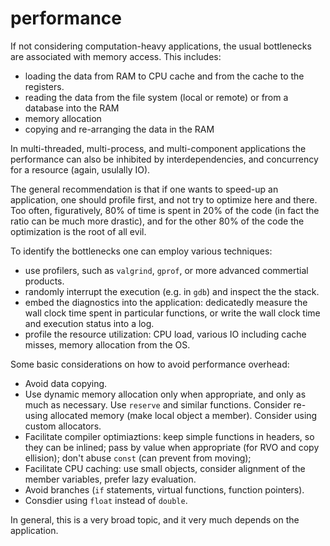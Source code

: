 # performance

If not considering computation-heavy applications, the usual bottlenecks are associated with memory access. This includes:
 * loading the data from RAM to CPU cache and from the cache to the registers.
 * reading the data from the file system (local or remote) or from a database into the RAM
 * memory allocation
 * copying and re-arranging the data in the RAM
 
In multi-threaded, multi-process, and multi-component applications the performance can also be inhibited by interdependencies, and concurrency for a resource (again, usulally IO).

The general recommendation is that if one wants to speed-up an application, one should profile first, and not try to optimize here and there. Too often, figuratively, 80% of time is spent in 20% of the code (in fact the ratio can be much more drastic), and for the other 80% of the code the optimization is the root of all evil.

To identify the bottlenecks one can employ various techniques:
* use profilers, such as `valgrind`, `gprof`, or more advanced commertial products.
* randomly interrupt the execution (e.g. in `gdb`) and inspect the the stack. 
* embed the diagnostics into the application: dedicatedly measure the wall clock time spent in particular functions, or write the wall clock time and execution status into a log. 
* profile the resource utilization: CPU load, various IO including cache misses, memory allocation from the OS. 

Some basic considerations on how to avoid performance overhead: 

* Avoid data copying.
* Use dynamic memory allocation only when appropriate, and only as much as necessary. Use `reserve` and similar functions. Consider re-using allocated memory (make local object a member). Consider using custom allocators.
* Facilitate compiler optimiaztions: keep simple functions in headers, so they can be inlined; pass by value when appropriate (for RVO and copy ellision); don't abuse `const` (can prevent from moving);
* Facilitate CPU caching: use small objects, consider alignment of the member variables, prefer lazy evaluation.
* Avoid branches (`if` statements, virtual functions, function pointers).
* Consdier using `float` instead of `double`. 

In general, this is a very broad topic, and it very much depends on the application. 
